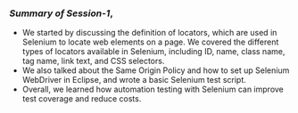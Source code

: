 ### _Summary of Session-1_,
- We started by discussing the definition of locators, which are used in Selenium to locate web elements on a page. We covered the different types of locators available in Selenium, including ID, name, class name, tag name, link text, and CSS selectors.
- We also talked about the Same Origin Policy and how to set up Selenium WebDriver in Eclipse, and wrote a basic Selenium test script.
- Overall, we learned how automation testing with Selenium can improve test coverage and reduce costs.
